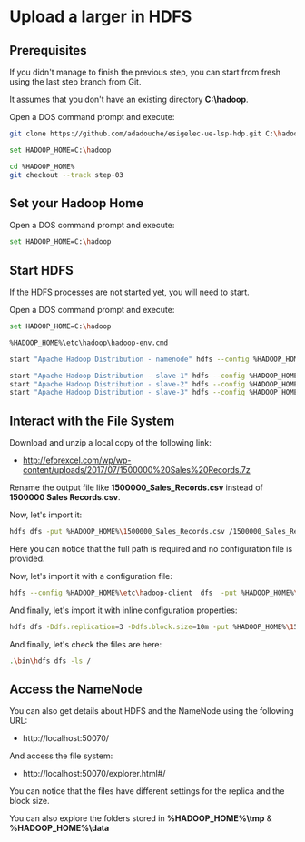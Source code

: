 # Upload a larger in HDFS

## Prerequisites

If you didn't manage to finish the previous step, you can start from fresh using the last step branch from Git.

It assumes that you don't have an existing directory **C:\hadoop**.

Open a DOS command prompt and execute:

```sh
git clone https://github.com/adadouche/esigelec-ue-lsp-hdp.git C:\hadoop

set HADOOP_HOME=C:\hadoop

cd %HADOOP_HOME%
git checkout --track step-03
```

## Set your Hadoop Home

Open a DOS command prompt and execute:

```sh
set HADOOP_HOME=C:\hadoop
```

## Start HDFS

If the HDFS processes are not started yet, you will need to start.

Open a DOS command prompt and execute:

```sh
set HADOOP_HOME=C:\hadoop

%HADOOP_HOME%\etc\hadoop\hadoop-env.cmd

start "Apache Hadoop Distribution - namenode" hdfs --config %HADOOP_HOME%\etc\hadoop-master namenode

start "Apache Hadoop Distribution - slave-1" hdfs --config %HADOOP_HOME%\etc\hadoop-slave-1 datanode
start "Apache Hadoop Distribution - slave-2" hdfs --config %HADOOP_HOME%\etc\hadoop-slave-2 datanode
start "Apache Hadoop Distribution - slave-3" hdfs --config %HADOOP_HOME%\etc\hadoop-slave-3 datanode
```


## Interact with the File System

Download and unzip a local copy of the following link:

- http://eforexcel.com/wp/wp-content/uploads/2017/07/1500000%20Sales%20Records.7z

Rename the output file like **1500000_Sales_Records.csv** instead of **1500000 Sales Records.csv**.

Now, let's import it:

```sh
hdfs dfs -put %HADOOP_HOME%\1500000_Sales_Records.csv /1500000_Sales_Records.default.csv
```

Here you can notice that the full path is required and no configuration file is provided.

Now, let's import it with a configuration file:

```sh
hdfs --config %HADOOP_HOME%\etc\hadoop-client  dfs  -put %HADOOP_HOME%\1500000_Sales_Records.csv /1500000_Sales_Records.client.csv
```

And finally, let's import it with inline configuration properties:

```sh
hdfs dfs -Ddfs.replication=3 -Ddfs.block.size=10m -put %HADOOP_HOME%\1500000_Sales_Records.csv /1500000_Sales_Records.param.csv
```

And finally, let's check the files are here:

```sh
.\bin\hdfs dfs -ls /
```

## Access the NameNode

You can also get details about HDFS and the NameNode using the following URL:

 - http://localhost:50070/

And access the file system:

 - http://localhost:50070/explorer.html#/

You can notice that the files have different settings for the replica and the block size.

You can also explore the folders stored in **%HADOOP_HOME%\tmp** & **%HADOOP_HOME%\data**
